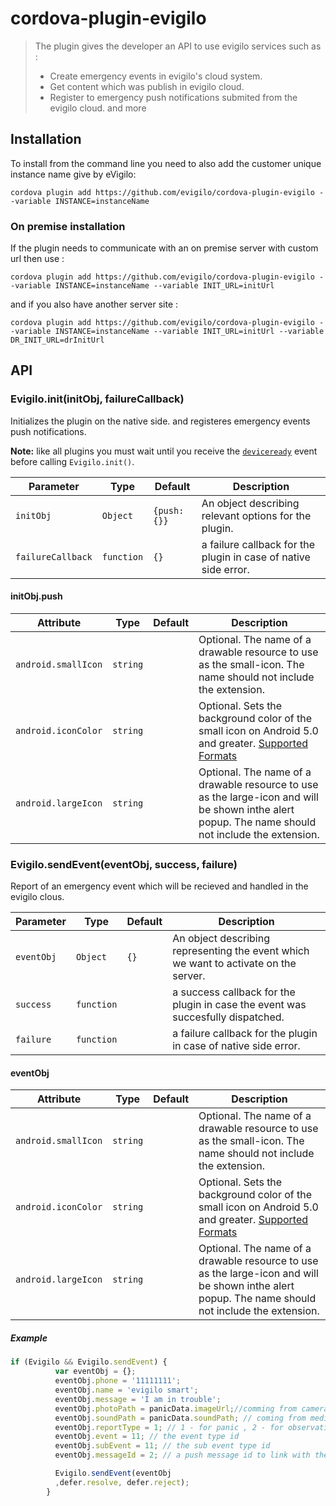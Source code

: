 # cordova-plugin-evigilo
> The plugin gives the developer an API to use evigilo services such as : 
>- Create emergency events in evigilo's cloud system. 
>- Get content which was publish in evigilo cloud. 
>- Register to emergency push notifications submited from the evigilo cloud. and more

## Installation
To install from the command line you need to also add the customer unique instance name give by eVigilo:

```
cordova plugin add https://github.com/evigilo/cordova-plugin-evigilo --variable INSTANCE=instanceName 
```
### On premise installation
If the plugin needs to communicate with an on premise server with custom url 
then use : 

```
cordova plugin add https://github.com/evigilo/cordova-plugin-evigilo --variable INSTANCE=instanceName --variable INIT_URL=initUrl
```
and if you also have another server site : 

```
cordova plugin add https://github.com/evigilo/cordova-plugin-evigilo --variable INSTANCE=instanceName --variable INIT_URL=initUrl --variable DR_INIT_URL=drInitUrl
```
## API
### Evigilo.init(initObj, failureCallback)

Initializes the plugin on the native side. and registeres emergency events push notifications.

**Note:** like all plugins you must wait until you receive the [`deviceready`](https://cordova.apache.org/docs/en/5.4.0/cordova/events/events.deviceready.html) event before calling `Evigilo.init()`.

Parameter | Type | Default | Description
--------- | ---- | ------- | -----------
`initObj` | `Object` | `{push:{}}` | An object describing relevant options for the plugin.
`failureCallback` | `function` | `{}` | a failure callback for the plugin in case of native side error.

#### initObj.push

Attribute | Type | Default | Description
--------- | ---- | ------- | -----------
`android.smallIcon` | `string` | | Optional. The name of a drawable resource to use as the small-icon. The name should not include the extension.
`android.iconColor` | `string` | | Optional. Sets the background color of the small icon on Android 5.0 and greater. [Supported Formats](http://developer.android.com/reference/android/graphics/Color.html#parseColor(java.lang.String))
`android.largeIcon` | `string` | | Optional. The name of a drawable resource to use as the large-icon and will be shown inthe alert popup. The name should not include the extension.


### Evigilo.sendEvent(eventObj, success, failure)

Report of an emergency event which will be recieved and handled in the evigilo clous.

Parameter | Type | Default | Description
--------- | ---- | ------- | -----------
`eventObj` | `Object` | `{}` | An object describing representing the event which we want to activate on the server.
`success` | `function` | | a success callback for the plugin in case the event was succesfully dispatched.
`failure` | `function` | | a failure callback for the plugin in case of native side error.


#### eventObj

Attribute | Type | Default | Description
--------- | ---- | ------- | -----------
`android.smallIcon` | `string` | | Optional. The name of a drawable resource to use as the small-icon. The name should not include the extension.
`android.iconColor` | `string` | | Optional. Sets the background color of the small icon on Android 5.0 and greater. [Supported Formats](http://developer.android.com/reference/android/graphics/Color.html#parseColor(java.lang.String))
`android.largeIcon` | `string` | | Optional. The name of a drawable resource to use as the large-icon and will be shown inthe alert popup. The name should not include the extension.


##### Example

```javascript
if (Evigilo && Evigilo.sendEvent) {
          var eventObj = {};
          eventObj.phone = '11111111';
          eventObj.name = 'evigilo smart';
          eventObj.message = 'I am in trouble';
          eventObj.photoPath = panicData.imageUrl;//comming from camera plugin
          eventObj.soundPath = panicData.soundPath; // coming from media plugin
          eventObj.reportType = 1; // 1 - for panic , 2 - for observation
          eventObj.event = 11; // the event type id
          eventObj.subEvent = 11; // the sub event type id
          eventObj.messageId = 2; // a push message id to link with the emergency event whicj is reported

          Evigilo.sendEvent(eventObj
          ,defer.resolve, defer.reject);
        }
```
